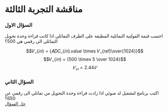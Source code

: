 # مناقشة التجربة الثالثة


### السؤال الاول
احسب قيمة الفولتية التماثلية المطبقة على الطرف التماثلي اذا كانت قراءة وحدة تحويل التماثلي الى رقمي هي 500؟

$$𝑉_{𝑖𝑛} = {𝐴𝐷𝐶_{𝑖𝑛}.𝑣𝑎𝑙𝑢𝑒 \times 𝑉_{𝑟𝑒𝑓}\over{1024}}$$
$$𝑉_{𝑖𝑛} = {500 \times 5 \over 1024}$$
$$𝑉_{𝑖𝑛}=2.44 𝑉$$

### السؤال الثاني
اكتب برنامج لتشغيل لد ضوئي اذا زادت قراءة وحدة التحويل من تماثلي الى رقمي عن 650؟
<br>
[حل السؤال](index.ino)